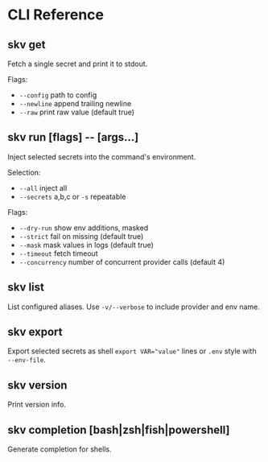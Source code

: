 # CLI Reference

## skv get <alias>

Fetch a single secret and print it to stdout.

Flags:

- `--config` path to config
- `--newline` append trailing newline
- `--raw` print raw value (default true)

## skv run [flags] -- <command> [args...]

Inject selected secrets into the command's environment.

Selection:

- `--all` inject all
- `--secrets` a,b,c or `-s` repeatable

Flags:

- `--dry-run` show env additions, masked
- `--strict` fail on missing (default true)
- `--mask` mask values in logs (default true)
- `--timeout` fetch timeout
- `--concurrency` number of concurrent provider calls (default 4)

## skv list

List configured aliases. Use `-v/--verbose` to include provider and env name.

## skv export

Export selected secrets as shell `export VAR="value"` lines or `.env` style with `--env-file`.

## skv version

Print version info.

## skv completion [bash|zsh|fish|powershell]

Generate completion for shells.
